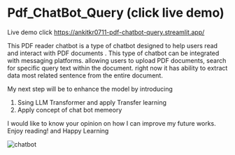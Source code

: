 # Pdf_ChatBot_Query (click live demo)

Live demo click https://ankitkr0711-pdf-chatbot-query.streamlit.app/

This PDF reader chatbot is a type of chatbot designed to help users read and interact with PDF documents . This type of chatbot can be integrated with messaging platforms. allowing users to upload PDF documents, search for specific query text within the document. right now it has ability to  extract data most related sentence from the entire document.

My next step will be to enhance the model by introducing 
1) Ssing LLM Transformer and apply Transfer learning
2) Apply concept of chat bot memeory

I would like to know your opinion on how I can improve my future works. Enjoy reading! and Happy Learning

![chatbot](https://user-images.githubusercontent.com/111516810/234799193-51da49c2-3a55-4268-9682-5c3dbe3833d1.jpg)
